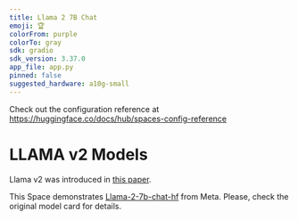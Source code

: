 ```yaml
---
title: Llama 2 7B Chat
emoji: 🏆
colorFrom: purple
colorTo: gray
sdk: gradio
sdk_version: 3.37.0
app_file: app.py
pinned: false
suggested_hardware: a10g-small
---
```


Check out the configuration reference at https://huggingface.co/docs/hub/spaces-config-reference

# LLAMA v2 Models

Llama v2 was introduced in [this paper](https://arxiv.org/abs/2307.09288).

This Space demonstrates [Llama-2-7b-chat-hf](https://huggingface.co/spaces/huggingface-projects/llama-2-13b-chat/blob/main/meta-llama/Llama-2-7b-chat-hf) from Meta. Please, check the original model card for details.
